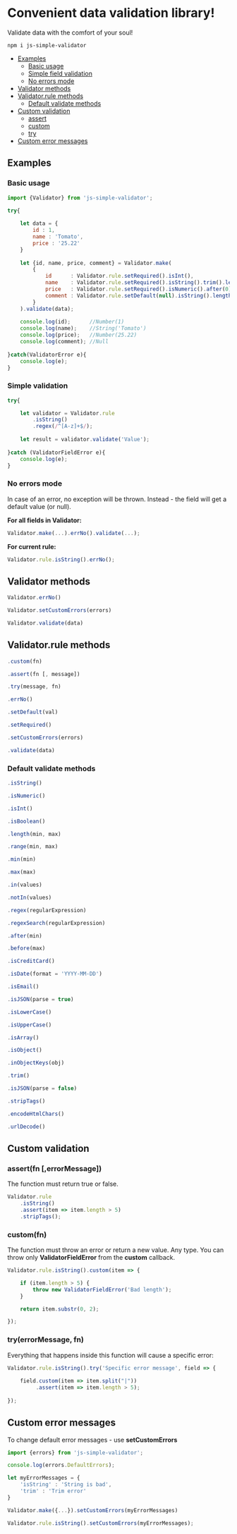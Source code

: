 # Convenient data validation library!
Validate data with the comfort of your soul!
```
npm i js-simple-validator
```

- [Examples](#examples)
  - [Basic usage](#examples_basic)
  - [Simple field validation](#examples_field)
  - [No errors mode](#examples_noerr)
- [Validator methods](#validator)
- [Validator.rule methods](#rule)
  - [Default validate methods](#rule_defaults)
- [Custom validation](#custom_validation)
  - [assert](#assert)
  - [custom](#custom)
  - [try](#try)
- [Custom error messages](#messages)

<a name="examples"></a>
## Examples
<a name="examples_basic"></a>
### Basic usage

```typescript
import {Validator} from 'js-simple-validator';
```

```javascript
try{
	
    let data = {
        id : 1,
        name : 'Tomato',
        price : '25.22'
    }
	
    let {id, name, price, comment} = Validator.make(
        {
            id      : Validator.rule.setRequired().isInt(),
            name    : Validator.rule.setRequired().isString().trim().length(1, 255),
            price   : Validator.rule.setRequired().isNumeric().after(0).max(10000),
            comment : Validator.rule.setDefault(null).isString().length(1, 4096)
        }
    ).validate(data);
	
    console.log(id);      //Number(1)
    console.log(name);    //String('Tomato')
    console.log(price);   //Number(25.22)
    console.log(comment); //Null
	
}catch(ValidatorError e){
    console.log(e);
}
```
<a name="examples_field"></a>
### Simple validation
```javascript
try{

    let validator = Validator.rule
        .isString()
        .regex(/^[A-z]+$/);
	
	let result = validator.validate('Value');
	
}catch (ValidatorFieldError e){
    console.log(e);
}
```

<a name="examples_noerr"></a>
### No errors mode
In case of an error, no exception will be thrown. Instead - the field will get a default value (or null).

**For all fields in Validator:**
```javascript
Validator.make(...).errNo().validate(...);
```
**For current rule:**
```javascript
Validator.rule.isString().errNo();
```

<a name="validator"></a>
## Validator methods
```typescript
Validator.errNo()
```
```typescript
Validator.setCustomErrors(errors)
```
```typescript
Validator.validate(data)
```

<a name="rule"></a>
## Validator.rule methods
```typescript
.custom(fn)
```
```typescript
.assert(fn [, message])
```
```typescript
.try(message, fn)
```
```typescript
.errNo()
```
```typescript
.setDefault(val)
```
```typescript
.setRequired()
```
```typescript
.setCustomErrors(errors)
```
```typescript
.validate(data)
```

<a name="rule_defaults"></a>
### Default validate methods
```typescript
.isString()
```
```typescript
.isNumeric()
```
```typescript
.isInt()
```
```typescript
.isBoolean()
```
```typescript
.length(min, max)
```
```typescript
.range(min, max)
```
```typescript
.min(min)
```
```typescript
.max(max)
```
```typescript
.in(values)
```
```typescript
.notIn(values)
```
```typescript
.regex(regularExpression)
```
```typescript
.regexSearch(regularExpression)
```
```typescript
.after(min)
```
```typescript
.before(max)
```
```typescript
.isCreditCard()
```
```typescript
.isDate(format = 'YYYY-MM-DD')
```
```typescript
.isEmail()
```
```typescript
.isJSON(parse = true)
```
```typescript
.isLowerCase()
```
```typescript
.isUpperCase()
```
```typescript
.isArray()
```
```typescript
.isObject()
```
```typescript
.inObjectKeys(obj)
```
```typescript
.trim()
```
```typescript
.isJSON(parse = false)
```
```typescript
.stripTags()
```
```typescript
.encodeHtmlChars()
```
```typescript
.urlDecode()
```

<a name="custom_validation"></a>
## Custom validation
<a name="assert"></a>
### assert(fn [,errorMessage])
The function must return true or false.
```typescript
Validator.rule
    .isString()
    .assert(item => item.length > 5)
    .stripTags();
```
<a name="custom"></a>
### custom(fn)
The function must throw an error or return a new value. Any type.
You can throw only **ValidatorFieldError** from the **custom** callback.
```typescript
Validator.rule.isString().custom(item => {

    if (item.length > 5) {
        throw new ValidatorFieldError('Bad length');
    }

    return item.substr(0, 2);

});
````
<a name="try"></a>
### try(errorMessage, fn)
Everything that happens inside this function will cause a specific error:
```typescript
Validator.rule.isString().try('Specific error message', field => {
	
    field.custom(item => item.split("|"))
         .assert(item => item.length > 5);
    
});
````

<a name="messages"></a>
## Custom error messages
To change default error messages - use **setCustomErrors**
```typescript
import {errors} from 'js-simple-validator';

console.log(errors.DefaultErrors);

let myErrorMessages = {
    'isString' : 'String is bad',
    'trim' : 'Trim error'
}
```
```typescript
Validator.make({...}).setCustomErrors(myErrorMessages)
```

```typescript
Validator.rule.isString().setCustomErrors(myErrorMessages);
````